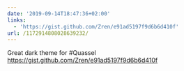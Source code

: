 ```yaml
---
date: '2019-09-14T18:47:36+02:00'
links:
  - 'https://gist.github.com/Zren/e91ad5197f9d6b6d410f'
url: /1172914808028639232/
---
```

Great dark theme for #Quassel https://gist.github.com/Zren/e91ad5197f9d6b6d410f

